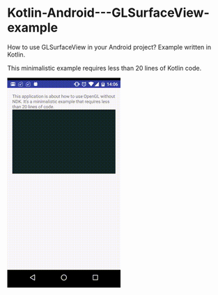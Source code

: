 # Kotlin-Android---GLSurfaceView-example
How to use GLSurfaceView in your Android project? Example written in Kotlin.

This minimalistic example requires less than 20 lines of Kotlin code.

<img src="device.gif"/>